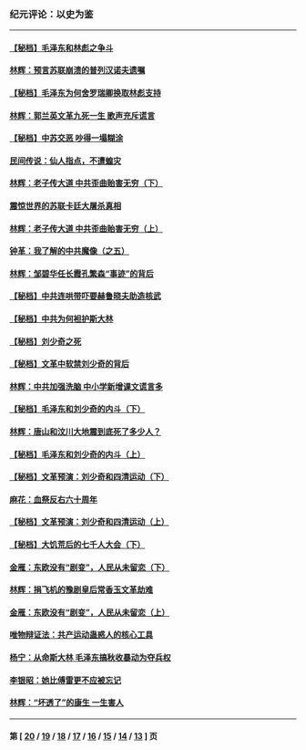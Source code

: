 ### 纪元评论：以史为鉴
---
#### [【秘档】毛泽东和林彪之争斗](../../pages/nsc1028/n9643504.md) 
#### [林辉：预言苏联崩溃的普列汉诺夫遗嘱](../../pages/nsc1028/n9640905.md) 
#### [【秘档】毛泽东为何舍罗瑞卿换取林彪支持](../../pages/nsc1028/n9632787.md) 
#### [林辉：郭兰英文革九死一生 歌声充斥谎言](../../pages/nsc1028/n9624913.md) 
#### [【秘档】中苏交恶 吵得一塌糊涂](../../pages/nsc1028/n9611904.md) 
#### [民间传说：仙人指点，不遭蝗灾](../../pages/nsc1028/n9619935.md) 
#### [林辉：老子传大道 中共歪曲贻害无穷（下）](../../pages/nsc1028/n9613225.md) 
#### [震惊世界的苏联卡廷大屠杀真相](../../pages/nsc1028/n9610561.md) 
#### [林辉：老子传大道 中共歪曲贻害无穷（上）](../../pages/nsc1028/n9613147.md) 
#### [钟革：我了解的中共魔像（之五）](../../pages/nsc1028/n9609924.md) 
#### [林辉：邹碧华任长霞孔繁森“事迹”的背后](../../pages/nsc1028/n9606609.md) 
#### [【秘档】中共连哄带吓要赫鲁晓夫助造核武](../../pages/nsc1028/n9605870.md) 
#### [【秘档】中共为何袒护斯大林](../../pages/nsc1028/n9597133.md) 
#### [【秘档】刘少奇之死](../../pages/nsc1028/n9589653.md) 
#### [【秘档】文革中软禁刘少奇的背后](../../pages/nsc1028/n9584059.md) 
#### [林辉：中共加强洗脑 中小学新增课文谎言多](../../pages/nsc1028/n9587152.md) 
#### [【秘档】毛泽东和刘少奇的内斗（下）](../../pages/nsc1028/n9583923.md) 
#### [林辉：唐山和汶川大地震到底死了多少人？](../../pages/nsc1028/n9584165.md) 
#### [【秘档】毛泽东和刘少奇的内斗（上）](../../pages/nsc1028/n9580195.md) 
#### [【秘档】文革预演：刘少奇和四清运动（下）](../../pages/nsc1028/n9572622.md) 
#### [麻花：血祭反右六十周年](../../pages/nsc1028/n9576223.md) 
#### [【秘档】文革预演：刘少奇和四清运动（上）](../../pages/nsc1028/n9566049.md) 
#### [【秘档】大饥荒后的七千人大会（下）](../../pages/nsc1028/n9556832.md) 
#### [金雁：东欧没有“剧变”，人民从未留恋（下）](../../pages/nsc1028/n9561496.md) 
#### [林辉：捐飞机的豫剧皇后常香玉文革劫难](../../pages/nsc1028/n9560370.md) 
#### [金雁：东欧没有“剧变”，人民从未留恋（上）](../../pages/nsc1028/n9559763.md) 
#### [唯物辩证法：共产运动蛊惑人的核心工具](../../pages/nsc1028/n9549529.md) 
#### [杨宁：从命斯大林 毛泽东搞秋收暴动为夺兵权](../../pages/nsc1028/n9552054.md) 
#### [李银昭：她比傅雷更不应被忘记](../../pages/nsc1028/n9549873.md) 
#### [林辉：“坏透了”的康生 一生害人](../../pages/nsc1028/n9546210.md) 

---
#### 第 [ [20](./20.md) / [19](./19.md) / [18](./18.md) / [17](./17.md) / [16](./16.md) / [15](./15.md) / [14](./14.md) / [13](./13.md) ] 页
